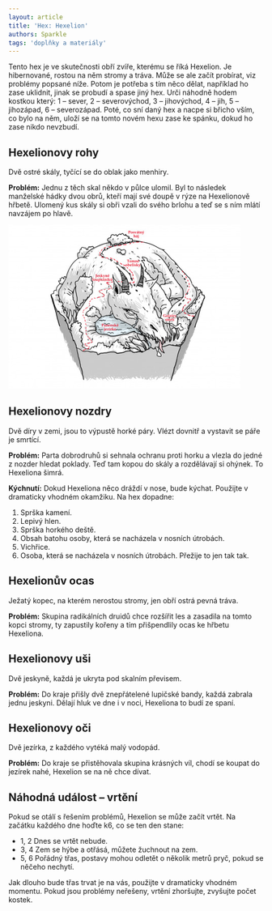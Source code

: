 ```yaml
---
layout: article
title: 'Hex: Hexelion'
authors: Sparkle
tags: 'doplňky a materiály'
---
```


Tento hex je ve skutečnosti obří zvíře, kterému se říká Hexelion. Je hibernované, rostou na něm stromy a tráva. Může se ale začít probírat, viz problémy popsané níže. Potom je potřeba s tím něco dělat, například ho zase uklidnit, jinak se probudí a spase jiný hex. Urči náhodně hodem kostkou který: 1 – sever, 2 – severovýchod, 3 – jihovýchod, 4 – jih, 5 – jihozápad, 6 – severozápad. Poté, co sní daný hex a nacpe si břicho vším, co bylo na něm, uloží se na tomto novém hexu zase ke spánku, dokud ho zase nikdo nevzbudí.

## Hexelionovy rohy

Dvě ostré skály, tyčící se do oblak jako menhiry.

__Problém:__ Jednu z těch skal někdo v půlce ulomil. Byl to následek manželské hádky dvou obrů, kteří mají své doupě v rýze na Hexelionově hřbetě. Ulomený kus skály si obři vzali do svého brlohu a teď se s ním mlátí navzájem po hlavě.

![](hex-sparkle-opt.jpg)

## Hexelionovy nozdry

Dvě díry v zemi, jsou to výpustě horké páry. Vlézt dovnitř a vystavit se páře je smrtící.

__Problém:__ Parta dobrodruhů si sehnala ochranu proti horku a vlezla do jedné z nozder hledat poklady. Teď tam kopou do skály a rozdělávají si ohýnek. To Hexeliona šimrá.

__Kýchnutí:__ Dokud Hexeliona něco dráždí v nose, bude kýchat. Použijte v dramaticky vhodném okamžiku. Na hex dopadne:

1. Sprška kamení.
1. Lepivý hlen.
1. Sprška horkého deště.
1. Obsah batohu osoby, která se nacházela v nosních útrobách.
1. Vichřice.
1. Osoba, která se nacházela v nosních útrobách. Přežije to jen tak tak.

## Hexelionův ocas

Ježatý kopec, na kterém nerostou stromy, jen obří ostrá pevná tráva.

__Problém:__ Skupina radikálních druidů chce rozšířit les a zasadila na tomto kopci stromy, ty zapustily kořeny a tím přišpendlily ocas ke hřbetu Hexeliona.

## Hexelionovy uši

Dvě jeskyně, každá je ukryta pod skalním převisem.

__Problém:__ Do kraje přišly dvě znepřátelené lupičské bandy, každá zabrala jednu jeskyni. Dělají hluk ve dne i v noci, Hexeliona to budí ze spaní.

## Hexelionovy oči

Dvě jezírka, z každého vytéká malý vodopád.

__Problém:__ Do kraje se přistěhovala skupina krásných víl, chodí se koupat do jezírek nahé, Hexelion se na ně chce dívat.

## Náhodná událost – vrtění

Pokud se otálí s řešením problémů, Hexelion se může začít vrtět. Na začátku každého dne hoďte k6, co se ten den stane:

- 1, 2 Dnes se vrtět nebude.
- 3, 4 Zem se hýbe a otřásá, můžete žuchnout na zem.
- 5, 6 Pořádný třas, postavy mohou odletět o několik metrů pryč, pokud se něčeho nechytí.

Jak dlouho bude třas trvat je na vás, použijte v dramaticky vhodném momentu. Pokud jsou problémy neřešeny, vrtění zhoršujte, zvyšujte počet kostek.
